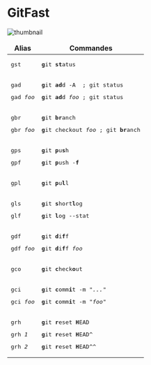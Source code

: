 GitFast
=======

![thumbnail](https://mr21.github.io/GitFast/thumbnail.jpg)

<table>
<thead>
<tr align="center"><td><b>Alias</b></td><td><b>Commandes</b></td></tr>
</thead><tbody>
<tr><td>
	<pre>gst</pre>
</td><td>
	<pre><b>g</b>it <b>st</b>atus</pre>
</td></tr>
<tr><td>
	<pre>gad</pre>
	<pre>gad <i>foo</i>
</td><td>
	<pre><b>g</b>it <b>ad</b>d -A  ; git status</pre>
	<pre><b>g</b>it <b>ad</b>d <i>foo</i> ; git status</pre>
</td></tr>
<tr><td>
	<pre>gbr</pre>
	<pre>gbr <i>foo</i></pre>
</td><td>
	<pre><b>g</b>it <b>br</b>anch</pre>
	<pre><b>g</b>it checkout <i>foo</i> ; git <b>br</b>anch</pre>
</td></tr>
<tr><td>
	<pre>gps</pre>
	<pre>gpf</pre>
</td><td>
	<pre><b>g</b>it <b>p</b>u<b>s</b>h</pre>
	<pre><b>g</b>it <b>p</b>ush -<b>f</b></pre>
</td></tr>
<tr><td>
	<pre>gpl</pre>
</td><td>
	<pre><b>g</b>it <b>p</b>u<b>l</b>l</pre>
</td></tr>
<tr><td>
	<pre>gls</pre>
	<pre>glf</pre>
</td><td>
	<pre><b>g</b>it <b>s</b>hort<b>l</b>og</pre>
	<pre><b>g</b>it <b>l</b>og --stat</pre>
</td></tr>
<tr><td>
	<pre>gdf</pre>
	<pre>gdf <i>foo</i></pre>
</td><td>
	<pre><b>g</b>it <b>d</b>i<b>f</b>f</pre>
	<pre><b>g</b>it <b>d</b>i<b>f</b>f <i>foo</i></pre>
</td></tr>
<tr><td>
	<pre>gco</pre>
</td><td>
	<pre><b>g</b>it <b>c</b>heck<b>o</b>ut</pre>
</td></tr>
<tr><td>
	<pre>gci</pre>
	<pre>gci <i>foo</i></pre>
</td><td>
	<pre><b>g</b>it <b>c</b>omm<b>i</b>t -m "<i>...</i>"</pre>
	<pre><b>g</b>it <b>c</b>omm<b>i</b>t -m "<i>foo</i>"</pre>
</td></tr>
<tr><td>
	<pre>grh</pre>
	<pre>grh <i>1</i></pre>
	<pre>grh <i>2</i></pre>
</td><td>
	<pre><b>g</b>it <b>r</b>eset <b>H</b>EAD</pre>
	<pre><b>g</b>it <b>r</b>eset <b>H</b>EAD^</pre>
	<pre><b>g</b>it <b>r</b>eset <b>H</b>EAD^^</pre>
</td></tr>
</tbody>
</table>
